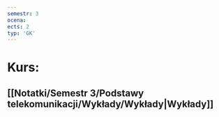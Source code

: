 ```yaml
---
semestr: 3
ocena: 
ects: 2
typ: 'GK'
---
```


# Kurs:
## [[Notatki/Semestr 3/Podstawy telekomunikacji/Wykłady/Wykłady|Wykłady]]